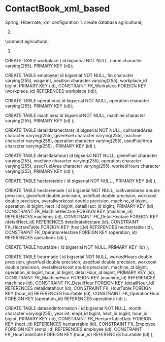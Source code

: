 # ContactBook_xml_based
Spring, Hibernate, xml configuration
1.
create database agricultural;

2.
\connect agricultural;

3.
CREATE TABLE workplace (
id bigserial NOT NULL,
name character varying(255),
PRIMARY KEY (id));

CREATE TABLE employee(
id bigserial NOT NULL,
fio character varying(255),
wage int,
position character varying(255),
workplace_id bigint,
PRIMARY KEY (id),
CONSTRAINT FK_Workplaca FOREIGN KEY (workplace_id) REFERENCES workplace (id));

CREATE TABLE operations(
id bigserial NOT NULL,
operation character varying(255),
PRIMARY KEY (id));

CREATE TABLE machines(
id bigserial NOT NULL,
machine character varying(255),
PRIMARY KEY (id)
);

CREATE TABLE detaildatahectare(
id bigserial NOT NULL,
cultivatedArea character varying(255),
givenFuel character varying(255),
machine character varying(255),
operation character varying(255),
usedFuelArea character varying(255) ,
PRIMARY KEY (id)
);

CREATE TABLE detaildatahour(
id bigserial NOT NULL,
givenFuel character varying(255),
machine character varying(255),
operation character varying(255),
usedFuelArea character varying(255),
workedHours character varying(255),
PRIMARY KEY (id)
);


CREATE TABLE hectaretable (
id bigserial NOT NULL ,
PRIMARY KEY (id)
);

CREATE TABLE hectaremade (
id bigserial NOT NULL,
cultivatedarea double precision,
givenfuel double precision,
usedfuel double precision,
workcost double precision,
overallworkcost double precision,
machine_id bigint,
operation_id bigint,
hect_id bigint,
detailHect_id bigint,
PRIMARY KEY (id),
CONSTRAINT FK_MachineHectare FOREIGN KEY (machine_id) REFERENCES machines (id),
CONSTRAINT FK_DetailHectare FOREIGN KEY (detailHect_id) REFERENCES detaildatahectare (id),
CONSTRAINT FK_HectareTable FOREIGN KEY (hect_id) REFERENCES hectaretable (id),
CONSTRAINT FK_OperationHectare  FOREIGN KEY (operation_id) REFERENCES operations (id)
);

CREATE TABLE hourtable (
id bigserial NOT NULL,
PRIMARY KEY (id)
);

CREATE TABLE hourmade (
id bigserial NOT NULL,
workedHours double precision,
givenfuel double precision,
usedfuel double precision,
workcost double precision,
overallworkcost double precision,
machine_id bigint,
operation_id bigint,
hour_id bigint,
detailHour_id bigint,
PRIMARY KEY (id),
CONSTRAINT FK_MachineHour FOREIGN KEY (machine_id) REFERENCES machines (id),
CONSTRAINT FK_DetailHour FOREIGN KEY (detailHour_id) REFERENCES detaildatahour (id),
CONSTRAINT FK_HourTable FOREIGN KEY (hour_id) REFERENCES hourtable (id),
CONSTRAINT FK_OperationHour  FOREIGN KEY (operation_id) REFERENCES operations (id)
);

CREATE TABLE dateandinformation (
id bigserial NOT NULL,
month character varying(255),
year int,
empl_id bigint,
hect_id bigint,
hour_id bigint,
PRIMARY KEY (id),
CONSTRAINT FK_HectareTableDate FOREIGN KEY (hect_id) REFERENCES hectaretable (id),
CONSTRAINT FK_Employee  FOREIGN KEY (empl_id) REFERENCES employee (id),
CONSTRAINT FK_HourTableDate  FOREIGN KEY (hour_id) REFERENCES hourtable (id)
);
